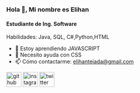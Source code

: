 ### Hola 👋, Mi nombre es Elihan
#### Estudiante de Ing. Software

Habilidades: Java, SQL, C#,Python,HTML

- 🌱 Estoy aprendiendo JAVASCRIPT 
- 🤔 Necesito ayuda con CSS 
- 📫 Cómo contactarme: elihantejada@gmail.com 


[<img src='https://cdn.jsdelivr.net/npm/simple-icons@3.0.1/icons/github.svg' alt='github' height='40'>](https://github.com/Elihna303)  [<img src='https://cdn.jsdelivr.net/npm/simple-icons@3.0.1/icons/instagram.svg' alt='instagram' height='40'>](https://www.instagram.com/elihan_th/)  [<img src='https://cdn.jsdelivr.net/npm/simple-icons@3.0.1/icons/twitter.svg' alt='twitter' height='40'>](https://twitter.com/@elihan_th)  

